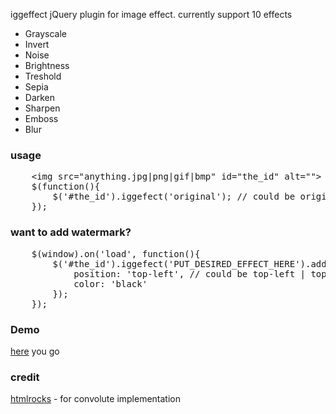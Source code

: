 iggeffect jQuery plugin for image effect. currently support 10 effects
<ul>
	<li>Grayscale</li>
	<li>Invert</li>
	<li>Noise</li>
	<li>Brightness</li>
	<li>Treshold</li>
	<li>Sepia</li>
	<li>Darken</li>
	<li>Sharpen</li>
	<li>Emboss</li>
	<li>Blur</li>
</ul>

<h3>usage</h3>
<pre>
	&lt;img src="anything.jpg|png|gif|bmp" id="the_id" alt=""&gt;
	$(function(){
		$('#the_id').iggefect('original'); // could be original | grayscale | invert | noise | brightness | treshold | sepia | darken | sharpen | emboss | blur
	});
</pre>

<h3>want to add watermark?</h3>
<pre>
	$(window).on('load', function(){
		$('#the_id').iggefect('PUT_DESIRED_EFFECT_HERE').addWaterMark('your watermark text', {
			position: 'top-left', // could be top-left | top-right | bottom-left | bottom-right
			color: 'black'
		});
	});
</pre>

<h3>Demo</h3>
<a href="http://dev.mangdariel.web.id/iggefect/example/example.html">here</a> you go

<h3>credit</h3>
<a href="http://www.html5rocks.com/en/tutorials/canvas/imagefilters/">htmlrocks</a> - for convolute implementation